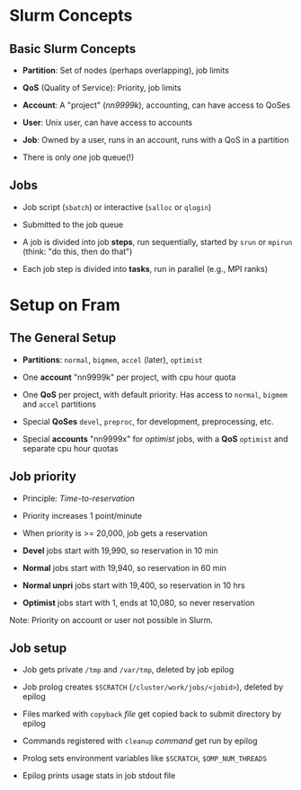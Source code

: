 # Slurm Concepts

## Basic Slurm Concepts

-   **Partition**: Set of nodes (perhaps overlapping), job limits

-   **QoS** (Quality of Service): Priority, job limits

-   **Account**: A "project" (*nn9999k*), accounting, can have access to QoSes

-   **User**: Unix user, can have access to accounts

-   **Job**: Owned by a user, runs in an account, runs with a QoS in a partition

-   There is only *one* job queue(!)

## Jobs

-   Job script (`sbatch`) or interactive (`salloc` or `qlogin`)

-   Submitted to the job queue

-   A job is divided into job **steps**, run sequentially, started by `srun` or
      `mpirun` (think: "do this, then do that")

-   Each job step is divided into **tasks**, run in parallel (e.g., MPI ranks)

# Setup on Fram

## The General Setup

-   **Partitions**: `normal`, `bigmem`, `accel` (later), `optimist`

-   One **account** "nn9999k" per project, with cpu hour quota

-   One **QoS** per project, with default priority.  Has access to `normal`, `bigmem`
    and `accel` partitions

-   Special **QoSes** `devel`, `preproc`, for development, preprocessing, etc.

-   Special **accounts** "nn9999x" for *optimist* jobs, with a **QoS** `optimist`
    and separate cpu hour quotas

## Job priority

-   Principle: *Time-to-reservation*

-   Priority increases 1 point/minute

-   When priority is >= 20,000, job gets a reservation

-   **Devel** jobs start with 19,990, so reservation in 10 min

-   **Normal** jobs start with 19,940, so reservation in 60 min

-   **Normal unpri** jobs start with 19,400, so reservation in 10 hrs

-   **Optimist** jobs start with 1, ends at 10,080, so never reservation

Note: Priority on account or user not possible in Slurm.

## Job setup

-   Job gets private `/tmp` and `/var/tmp`, deleted by job epilog

-   Job prolog creates `$SCRATCH` (`/cluster/work/jobs/<jobid>`), deleted by epilog

-   Files marked with `copyback` *file* get copied back to submit directory by epilog

-   Commands registered with `cleanup` *command* get run by epilog

-   Prolog sets environment variables like `$SCRATCH`, `$OMP_NUM_THREADS`

-   Epilog prints usage stats in job stdout file
